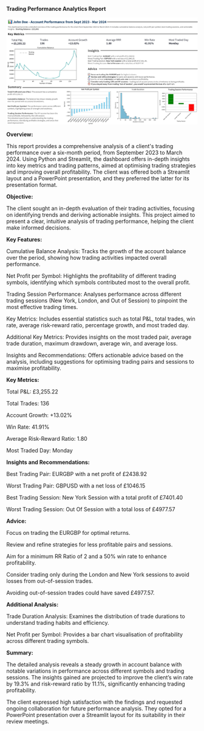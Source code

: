  **Trading Performance Analytics Report**

![Analytics Report](assets/images/John-Doe-Performance-0923-0324-1.png)


**Overview:**

This report provides a comprehensive analysis of a client's trading performance over a six-month period, from September 2023 to March 2024. Using Python and Streamlit, the dashboard offers in-depth insights into key metrics and trading patterns, aimed at optimising trading strategies and improving overall profitability. The client was offered both a Streamlit layout and a PowerPoint presentation, and they preferred the latter for its presentation format.

**Objective:**

The client sought an in-depth evaluation of their trading activities, focusing on identifying trends and deriving actionable insights. This project aimed to present a clear, intuitive analysis of trading performance, helping the client make informed decisions.

**Key Features:**

Cumulative Balance Analysis: Tracks the growth of the account balance over the period, showing how trading activities impacted overall performance.

Net Profit per Symbol: Highlights the profitability of different trading symbols, identifying which symbols contributed most to the overall profit.

Trading Session Performance: Analyses performance across different trading sessions (New York, London, and Out of Session) to pinpoint the most effective trading times.

Key Metrics: Includes essential statistics such as total P&L, total trades, win rate, average risk-reward ratio, percentage growth, and most traded day.

Additional Key Metrics: Provides insights on the most traded pair, average trade duration, maximum drawdown, average win, and average loss.

Insights and Recommendations: Offers actionable advice based on the analysis, including suggestions for optimising trading pairs and sessions to maximise profitability.



**Key Metrics:**

Total P&L: £3,255.22

Total Trades: 136

Account Growth: +13.02%

Win Rate: 41.91%

Average Risk-Reward Ratio: 1.80

Most Traded Day: Monday


**Insights and Recommendations:**

Best Trading Pair: EURGBP with a net profit of £2438.92

Worst Trading Pair: GBPUSD with a net loss of £1046.15

Best Trading Session: New York Session with a total profit of £7401.40

Worst Trading Session: Out Of Session with a total loss of £4977.57



**Advice:**

Focus on trading the EURGBP for optimal returns.

Review and refine strategies for less profitable pairs and sessions.

Aim for a minimum RR Ratio of 2 and a 50% win rate to enhance profitability.

Consider trading only during the London and New York sessions to avoid losses from out-of-session trades.

Avoiding out-of-session trades could have saved £4977.57.



**Additional Analysis:**

Trade Duration Analysis: Examines the distribution of trade durations to understand trading habits and efficiency.

Net Profit per Symbol: Provides a bar chart visualisation of profitability across different trading symbols.



**Summary:**

The detailed analysis reveals a steady growth in account balance with notable variations in performance across different symbols and trading sessions. The insights gained are projected to improve the client’s win rate by 19.3% and risk-reward ratio by 11.1%, significantly enhancing trading profitability.


The client expressed high satisfaction with the findings and requested ongoing collaboration for future performance analysis. They opted for a PowerPoint presentation over a Streamlit layout for its suitability in their review meetings.

